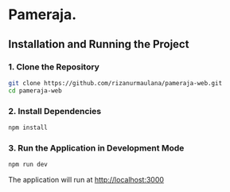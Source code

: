 # Pameraja.

## Installation and Running the Project

### 1. Clone the Repository
```sh
git clone https://github.com/rizanurmaulana/pameraja-web.git
cd pameraja-web
```

### 2. Install Dependencies
```sh
npm install
```

### 3. Run the Application in Development Mode
```sh
npm run dev
```

The application will run at [http://localhost:3000](http://localhost:3000/)